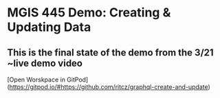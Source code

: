 # MGIS 445 Demo: Creating & Updating Data

## This is the final state of the demo from the 3/21 ~live demo video

[Open Worskpace in GitPod] (https://gitpod.io/#https://github.com/ritcz/graphql-create-and-update)
